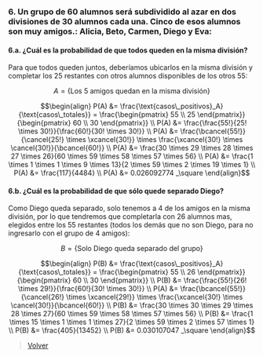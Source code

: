 ### <a name="6"></a> 6. Un grupo de 60 alumnos será subdividido al azar en dos divisiones de 30 alumnos cada una. Cinco de esos alumnos son muy amigos.: Alicia, Beto, Carmen, Diego y Eva:

#### <a name="6.a"></a> 6.a. ¿Cuál es la probabilidad de que todos queden en la misma división?

Para que todos queden juntos, deberíamos ubicarlos en la misma división y completar los 25 restantes con otros alumnos disponibles de los otros 55:

```math
A = \{ \text{Los 5 amigos quedan en la misma división} \}
```

```math
\begin{align}
P(A) &= \frac{\text{casos\_positivos}_A}{\text{casos\_totales}} =
\frac{\begin{pmatrix} 55 \\ 25 \end{pmatrix}}{\begin{pmatrix} 60 \\ 30 \end{pmatrix}} \\
P(A) &= \frac{\frac{55!}{25! \times 30!}}{\frac{60!}{30! \times 30!}} \\
P(A) &= \frac{\bcancel{55!}}{\cancel{25!} \times \xcancel{30!}} \times \frac{\xcancel{30!} \times \cancel{30!}}{\bcancel{60!}} \\
P(A) &= \frac{30 \times 29 \times 28 \times 27 \times 26}{60 \times 59 \times 58 \times 57 \times 56} \\
P(A) &= \frac{1 \times 1 \times 1 \times 9 \times 13}{2 \times 59 \times 2 \times 19 \times 1} \\
P(A) &= \frac{117}{4484} \\
P(A) &= 0.026092774 _\square
\end{align}
```

#### <a name="6.b"></a> 6.b. ¿Cuál es la probabilidad de que sólo quede separado Diego?

Como Diego queda separado, solo tenemos a 4 de los amigos en la misma división, por lo que tendremos que completarla con 26 alumnos mas, elegidos entre los 55 restantes (todos los demás que no son Diego, para no ingresarlo con el grupo de 4 amigos):

```math
B = \{ \text{Solo Diego queda separado del grupo} \}
```

```math
\begin{align}
P(B) &= \frac{\text{casos\_positivos}_A}{\text{casos\_totales}} =
\frac{\begin{pmatrix} 55 \\ 26 \end{pmatrix}}{\begin{pmatrix} 60 \\ 30 \end{pmatrix}} \\
P(B) &= \frac{\frac{55!}{26! \times 29!}}{\frac{60!}{30! \times 30!}} \\
P(A) &= \frac{\bcancel{55!}}{\cancel{26!} \times \xcancel{29!}} \times \frac{\xcancel{30!} \times \cancel{30!}}{\bcancel{60!}} \\
P(B) &= \frac{30 \times 30 \times 29 \times 28 \times 27}{60 \times 59 \times 58 \times 57 \times 56} \\
P(B) &= \frac{1 \times 15 \times 1 \times 1 \times 27}{2 \times 59 \times 2 \times 57 \times 1} \\
P(B) &= \frac{405}{13452} \\
P(B) &= 0.030107047 _\square
\end{align}
```

> [Volver](../README.md)
